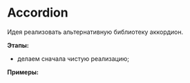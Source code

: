 # Accordion 

Идея реализовать альтернативную библиотеку аккордион.

**Этапы:**
- делаем сначала чистую реализацию;

**Примеры:**
